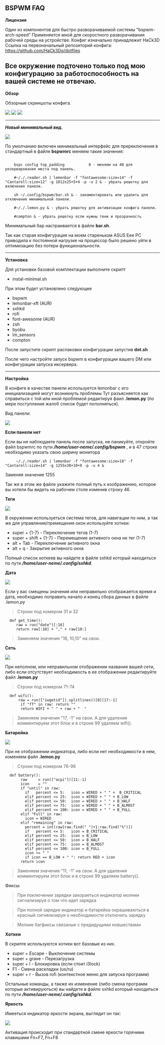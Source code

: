 BSPWM FAQ
---
**Лицензия**

Один из компонентов для быстро разворачиваемой системы "bspwm-arch-speed"
Применяется мной для скоростного разворачивания рабочей среды на устройстве.
Конфиг изначально принадлежит HaCk3D
Ссылка на первоначальный репозиторий конфига: https://github.com/HaCk3Dq/dotfiles

Все окружение подточено только под мою конфигурацию за работоспособность на вашей системе не отвечаю.
---
**Обзор**

Обзорные скриншоты конфига.

<img src='/images/scrot.png'>

<img src='/images/code.png'>

<img src='/images/rofi.png'>

---

***Новый минимальный вид.***

<img src='/images/new-mini.png'>

По умолчанию включен минимальный интерфейс для пререключения в стандартный в файле **bspwmrc** меняем такие значения:
```

	bspc config top_padding           0 - меняем на 40 для резервирования места под панель.

	#~/./.reader.sh | lemonbar -f "fontawesome:size=14" -f "Cantarell:size=12" -g 1012x25+5+4 -p -u 2 & - убрать решотку для включения панели.

	sh ~/.config/bspwm/bar.sh & - закоментировать или удалить для отключение минимальной панели.

	#~/./.lemon.py & - убрать решотку для активизации конфига панели.

	#compton & - убрать решотку если нужны тени и прозрачность
```

Минимальный бар настраивается в файле **bar.sh**.

Так как старая конфигурация на моем стареньком ASUS Eee PC приводила к постоянной нагрузке на процессор было решено уйти в оптимизацию без потери функциональности.

---

**Установка**

Для установки базовой комплектации выполните скрипт

* instal-minimal.sh

При этом будет установлено следующее

* bspwm
* lemonbar-xft (AUR)
* sxhkd
* rofi
* font-awesome (AUR)
* zsh
* byobu
* lm_sensors
* compton

После запустите скрипт распаковки конфигурации запустив **dot.sh**

После чего настройте запуск bspwm в конфигурации вашего DM или конфигурации запуска иксервера.

---

**Настройка**

В конфиге в качестве панели используется lemonbar с его инициализацией могут возникнуть проблемы
Тут разъясняется как справиться с той или иной проблемой редактируя фаил **.lemon.py** (по мере поступления жалоб список будет пополняться).

Вид панели:

<img src='/images/panel.png'>

**Если панели нет**

Если вы не наблюдаете панель после запуска, не паникуйте, откройте файл bspwmrc по пути ***/home/user-neme/.config/bspwm*** , и в 47 строке необходимо указать свою ширину монитора

```
	 ~/./.reader.sh | lemonbar -f "fontawesome:size=18" -f "Cantarell:size=14" -g 1255x30+10+8 -p -u 4 &
```

Заменяя значение 1255

Так же в этом же файле укажите полный путь к изображению, которое вы хотели бы видеть на рабочем столе изменив строку 46.

**Теги**

<img src='/images/tag.png'>

В окружении иcпользуеться система тегов, для навигации по ним, а так же для управления/премещения окон используйте хоткеи:

* super + {1-7} -  Переключение тегов (1-7)
* super + shift + {1-7} - Перемещение активного окна не тег (1-7)
* alt + Tab - Переключение активного окна
* alt + q - Закрытие активного окна

Полный список хоткеев вы найдете в файле sxhkd который находиться по пути ***/home/user-neme/.config/sxhkd***.

**Дата**

<img src='/images/time.png'>

Если у вас смещены значения или неправильно отображается время и дата, необходимо поправить начало и конец сбора данных в файле .lemon.py

>Строки под номером 31 и 32

  ```
	def get_time():
       raw = run("date")[:16]
       return raw[:10] + "," + raw[10:]
  ```

>Заменяем значения "16, 10,10" на свои.

**Сеть**

<img src='/images/net.png'>

При неполном, или неправильном отображении названия вашей сети, либо если отсутствует необходимость в ее отображении редактируйте файл  **.lemon.py**

>Строки под номером 71-74

  ```
	def wifi():
        raw = run(["iwgetid"]).splitlines()[0][17:-1]
         if "ff" in raw: return ""
         return WIFI + " " + raw + "  "
  ```

>Заменяем значения "17, -1" на свои.
>А для удаления комментируем этот блок и в строке 99 удаляем wifi().

**Батарейка**

<img src='/images/bat.png'>

При не отображении индикатора, либо если нет необходимости в нем, изменяем файл  **.lemon.py**

>Строки под номером 76-96

  ```
	def battery():
         raw     = run(["acpi"])[11:-1]
         icon    = ""
         if "until" in raw:
           if   percent <= 5:   icon = WIRED + " " +  B_CRITICAL
           elif percent <= 25:  icon = WIRED + " " + B_LOW
           elif percent <= 50:  icon = WIRED + " " + B_HALF
           elif percent <= 75:  icon = WIRED + " " + B_ALMOST
           elif percent <= 100: icon = WIRED + " " + B_FULL
         elif "Full" in raw:
           icon = WIRED
         elif "remaining" in raw:
           percent = int(raw[raw.find(" ")+1:raw.find("%")])
           if   percent <= 5:   icon = B_CRITICAL
           elif percent <= 25:  icon = B_LOW
           elif percent <= 50:  icon = B_HALF
           elif percent <= 75:  icon = B_ALMOST
           elif percent <= 100: icon = B_FULL
           icon += " "
           if icon == B_LOW + " ": return RED + icon
         return icon
  ```

>Заменяем значения "11, -1" на свои.
>А для удаления комментируем этот блок и в строке 99 удаляем battery().

Фиксы:

>При поключении зарядки закораеться индикатор молнии сигнализируя о том что идет зарядка

>При полной зарядке индикатор и батарейка окрашиваються в красный сигнялизируя о необходимости отключить зарядку

>Мелкие багфиксы связаные с предидущими новшествами

**Хоткеи**

В скрипте используются хоткеи вот базовые из них.

* super + Escape   -   Выключение системы
* super + grave    -   Перезагрузка
* super + l        -   Блокировка (если стоит i3lock)
* F1               -   Смена раскладки (us/ru)
* super + r        -   Вызов rofi (контекстное меню для запуска программ)

Остальные команды, а также их изменение (либо смена программ которые активируються) вы найдете в файле sxhkd который находиться по пути ***/home/user-neme/.config/sxhkd***.


**Яркость**

Имееться индикатор яркости экрана, выглядит он так:

<img src='/images/brightness.png'>


Активация происходит при стандартной смене яркости горячими клавишами Fn+F7, Fn+F8
